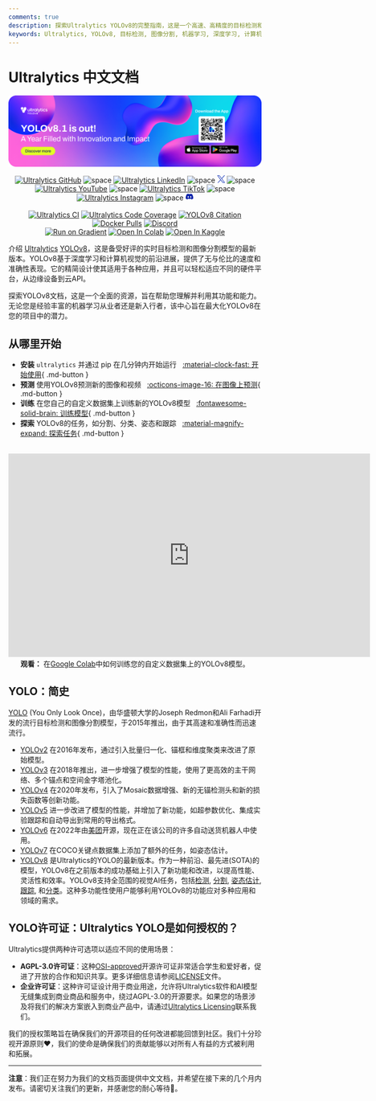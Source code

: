 ```yaml
---
comments: true
description: 探索Ultralytics YOLOv8的完整指南，这是一个高速、高精度的目标检测和图像分割模型。包括安装、预测、训练教程等。
keywords: Ultralytics, YOLOv8, 目标检测, 图像分割, 机器学习, 深度学习, 计算机视觉, YOLOv8安装, YOLOv8预测, YOLOv8训练, YOLO历史, YOLO许可
---
```


# Ultralytics 中文文档

<div align="center">
  <p>
    <a href="https://www.ultralytics.com/blog/ultralytics-yolov8-turns-one-a-year-of-breakthroughs-and-innovations" target="_blank">
    <img width="1024" src="https://raw.githubusercontent.com/ultralytics/assets/main/yolov8/banner-yolov8.png" alt="Ultralytics YOLO banner"></a>
  </p>
  <a href="https://github.com/ultralytics"><img src="https://github.com/ultralytics/assets/raw/main/social/logo-social-github.png" width="3%" alt="Ultralytics GitHub"></a>
  <img src="https://github.com/ultralytics/assets/raw/main/social/logo-transparent.png" width="3%" alt="space">
  <a href="https://www.linkedin.com/company/ultralytics/"><img src="https://github.com/ultralytics/assets/raw/main/social/logo-social-linkedin.png" width="3%" alt="Ultralytics LinkedIn"></a>
  <img src="https://github.com/ultralytics/assets/raw/main/social/logo-transparent.png" width="3%" alt="space">
  <a href="https://twitter.com/ultralytics"><img src="https://github.com/ultralytics/assets/raw/main/social/logo-social-twitter.png" width="3%" alt="Ultralytics Twitter"></a>
  <img src="https://github.com/ultralytics/assets/raw/main/social/logo-transparent.png" width="3%" alt="space">
  <a href="https://youtube.com/ultralytics"><img src="https://github.com/ultralytics/assets/raw/main/social/logo-social-youtube.png" width="3%" alt="Ultralytics YouTube"></a>
  <img src="https://github.com/ultralytics/assets/raw/main/social/logo-transparent.png" width="3%" alt="space">
  <a href="https://www.tiktok.com/@ultralytics"><img src="https://github.com/ultralytics/assets/raw/main/social/logo-social-tiktok.png" width="3%" alt="Ultralytics TikTok"></a>
  <img src="https://github.com/ultralytics/assets/raw/main/social/logo-transparent.png" width="3%" alt="space">
  <a href="https://www.instagram.com/ultralytics/"><img src="https://github.com/ultralytics/assets/raw/main/social/logo-social-instagram.png" width="3%" alt="Ultralytics Instagram"></a>
  <img src="https://github.com/ultralytics/assets/raw/main/social/logo-transparent.png" width="3%" alt="space">
  <a href="https://ultralytics.com/discord"><img src="https://github.com/ultralytics/assets/raw/main/social/logo-social-discord.png" width="3%" alt="Ultralytics Discord"></a>
  <br>
  <br>
  <a href="https://github.com/ultralytics/ultralytics/actions/workflows/ci.yaml"><img src="https://github.com/ultralytics/ultralytics/actions/workflows/ci.yaml/badge.svg" alt="Ultralytics CI"></a>
  <a href="https://codecov.io/github/ultralytics/ultralytics"><img src="https://codecov.io/github/ultralytics/ultralytics/branch/main/graph/badge.svg?token=HHW7IIVFVY" alt="Ultralytics Code Coverage"></a>
  <a href="https://zenodo.org/badge/latestdoi/264818686"><img src="https://zenodo.org/badge/264818686.svg" alt="YOLOv8 Citation"></a>
  <a href="https://hub.docker.com/r/ultralytics/ultralytics"><img src="https://img.shields.io/docker/pulls/ultralytics/ultralytics?logo=docker" alt="Docker Pulls"></a>
  <a href="https://ultralytics.com/discord"><img alt="Discord" src="https://img.shields.io/discord/1089800235347353640?logo=discord&logoColor=white&label=Discord&color=blue"></a>
  <br>
  <a href="https://console.paperspace.com/github/ultralytics/ultralytics"><img src="https://assets.paperspace.io/img/gradient-badge.svg" alt="Run on Gradient"></a>
  <a href="https://colab.research.google.com/github/ultralytics/ultralytics/blob/main/examples/tutorial.ipynb"><img src="https://colab.research.google.com/assets/colab-badge.svg" alt="Open In Colab"></a>
  <a href="https://www.kaggle.com/ultralytics/yolov8"><img src="https://kaggle.com/static/images/open-in-kaggle.svg" alt="Open In Kaggle"></a>
</div>

介绍 [Ultralytics](https://ultralytics.com) [YOLOv8](https://github.com/ultralytics/ultralytics)，这是备受好评的实时目标检测和图像分割模型的最新版本。YOLOv8基于深度学习和计算机视觉的前沿进展，提供了无与伦比的速度和准确性表现。它的精简设计使其适用于各种应用，并且可以轻松适应不同的硬件平台，从边缘设备到云API。

探索YOLOv8文档，这是一个全面的资源，旨在帮助您理解并利用其功能和能力。无论您是经验丰富的机器学习从业者还是新入行者，该中心旨在最大化YOLOv8在您的项目中的潜力。

## 从哪里开始

- **安装** `ultralytics` 并通过 pip 在几分钟内开始运行 &nbsp; [:material-clock-fast: 开始使用](quickstart.md){ .md-button }
- **预测** 使用YOLOv8预测新的图像和视频 &nbsp; [:octicons-image-16: 在图像上预测](modes/predict.md){ .md-button }
- **训练** 在您自己的自定义数据集上训练新的YOLOv8模型 &nbsp; [:fontawesome-solid-brain: 训练模型](modes/train.md){ .md-button }
- **探索** YOLOv8的任务，如分割、分类、姿态和跟踪 &nbsp; [:material-magnify-expand: 探索任务](tasks/index.md){ .md-button }

<p align="center">
  <br>
  <iframe width="720" height="405" src="https://www.youtube.com/embed/LNwODJXcvt4?si=7n1UvGRLSd9p5wKs"
    title="YouTube video player" frameborder="0"
    allow="accelerometer; autoplay; clipboard-write; encrypted-media; gyroscope; picture-in-picture; web-share"
    allowfullscreen>
  </iframe>
  <br>
  <strong>观看：</strong> 在<a href="https://colab.research.google.com/github/ultralytics/ultralytics/blob/main/examples/tutorial.ipynb" target="_blank">Google Colab</a>中如何训练您的自定义数据集上的YOLOv8模型。
</p>

## YOLO：简史

[YOLO](https://arxiv.org/abs/1506.02640) (You Only Look Once)，由华盛顿大学的Joseph Redmon和Ali Farhadi开发的流行目标检测和图像分割模型，于2015年推出，由于其高速和准确性而迅速流行。

- [YOLOv2](https://arxiv.org/abs/1612.08242) 在2016年发布，通过引入批量归一化、锚框和维度聚类来改进了原始模型。
- [YOLOv3](https://pjreddie.com/media/files/papers/YOLOv3.pdf) 在2018年推出，进一步增强了模型的性能，使用了更高效的主干网络、多个锚点和空间金字塔池化。
- [YOLOv4](https://arxiv.org/abs/2004.10934) 在2020年发布，引入了Mosaic数据增强、新的无锚检测头和新的损失函数等创新功能。
- [YOLOv5](https://github.com/ultralytics/yolov5) 进一步改进了模型的性能，并增加了新功能，如超参数优化、集成实验跟踪和自动导出到常用的导出格式。
- [YOLOv6](https://github.com/meituan/YOLOv6) 在2022年由[美团](https://about.meituan.com/)开源，现在正在该公司的许多自动送货机器人中使用。
- [YOLOv7](https://github.com/WongKinYiu/yolov7) 在COCO关键点数据集上添加了额外的任务，如姿态估计。
- [YOLOv8](https://github.com/ultralytics/ultralytics) 是Ultralytics的YOLO的最新版本。作为一种前沿、最先进(SOTA)的模型，YOLOv8在之前版本的成功基础上引入了新功能和改进，以提高性能、灵活性和效率。YOLOv8支持全范围的视觉AI任务，包括[检测](https://docs.ultralytics.com/tasks/detect/), [分割](https://docs.ultralytics.com/tasks/segment/), [姿态估计](https://docs.ultralytics.com/tasks/pose/), [跟踪](https://docs.ultralytics.com/modes/track/), 和[分类](https://docs.ultralytics.com/tasks/classify/)。这种多功能性使用户能够利用YOLOv8的功能应对多种应用和领域的需求。

## YOLO许可证：Ultralytics YOLO是如何授权的？

Ultralytics提供两种许可选项以适应不同的使用场景：

- **AGPL-3.0许可证**：这种[OSI-approved](https://opensource.org/licenses/)开源许可证非常适合学生和爱好者，促进了开放的合作和知识共享。更多详细信息请参阅[LICENSE](https://github.com/ultralytics/ultralytics/blob/main/LICENSE)文件。
- **企业许可证**：这种许可证设计用于商业用途，允许将Ultralytics软件和AI模型无缝集成到商业商品和服务中，绕过AGPL-3.0的开源要求。如果您的场景涉及将我们的解决方案嵌入到商业产品中，请通过[Ultralytics Licensing](https://ultralytics.com/license)联系我们。

我们的授权策略旨在确保我们的开源项目的任何改进都能回馈到社区。我们十分珍视开源原则❤️，我们的使命是确保我们的贡献能够以对所有人有益的方式被利用和拓展。

---

**注意**：我们正在努力为我们的文档页面提供中文文档，并希望在接下来的几个月内发布。请密切关注我们的更新，并感谢您的耐心等待🙏。
